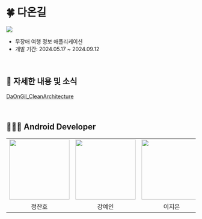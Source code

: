 # 🍀 다온길
<img src="https://github.com/user-attachments/assets/c4ba9df5-e5e1-451c-86ef-5ca4894504a4"/>

- 무장애 여행 정보 애플리케이션
- 개발 기간: 2024.05.17 ~ 2024.09.12

<br/>

## 📢 자세한 내용 및 소식
[DaOnGil_CleanArchitecture](https://github.com/Journey-Together/DaOnGil_CleanArchitecture)

<br/>

## 👩🏻‍💻 Android Developer

<table width="100%">
  <tr>
    <td>
      <a href="https://github.com/chanho0908 ">                 
          <img src="https://avatars.githubusercontent.com/chanho0908 " width="160" />       
      </a>
    </td>
    <td>
      <a href="https://github.com/kangyein9892 ">                 
          <img src="https://avatars.githubusercontent.com/kangyein9892" width="160" />            
      </a>
    </td>
    <td>
      <a href="https://github.com/jieeeunnn ">                 
          <img src="https://avatars.githubusercontent.com/jieeeunnn" width="160" />            
      </a>
    </td>
    <td>
      <a href="https://github.com/rmadmsjm ">                 
          <img src="https://avatars.githubusercontent.com/rmadmsjm " width="160" />            
      </a>
    </td>
    <td>
      <a href="https://github.com/dev-worthwhile ">                 
          <img src="https://avatars.githubusercontent.com/dev-worthwhile " width="160" />            
      </a>
    </td>
  </tr>
  <tr>
    <td align="center">정찬호</td>
    <td align="center">강예인</td>
    <td align="center">이지은</td>
    <td align="center">은정민</td>
    <td align="center">이보람</td>
  </tr>
</table>
